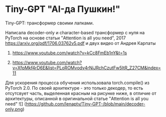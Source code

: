 # Tiny-GPT "AI-да Пушкин!"
Tiny-GPT: трансформер своими лапками. 

Написала decoder-only и character-based трансформер с нуля на PyTorch на основе статьи "Attention is all you need", 2017
https://arxiv.org/pdf/1706.03762v5.pdf
и двух видео от Андрея Карпаты
1) https://www.youtube.com/watch?v=kCc8FmEb1nY&t=1s

2) https://www.youtube.com/watch?v=XfpMkf4rD6E&list=PLoROMvodv4rNiJRchCzutFw5ItR_Z27CM&index=11

Для ускорения процесса обучения использовала torch.compile() из PyTorch 2.0.
По своей архитектуре - это только декодер, то есть отсутсвует часть, выделенная красным на рисунке ниже, в отличие от архитектуры, описанной в оригинальной статье "Attention is all you need"
![] (https://github.com/lenaptv/Tiny-GPT-/blob/main/decoder-only.png)
